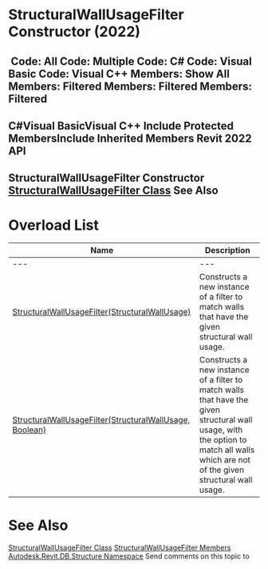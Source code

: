 # StructuralWallUsageFilter Constructor (2022)

﻿
 Code: All Code: Multiple Code: C# Code: Visual Basic Code: Visual C++  Members: Show All Members: Filtered Members: Filtered Members: Filtered   
---  
C#Visual BasicVisual C++
Include Protected MembersInclude Inherited Members
Revit 2022 API  
---  
StructuralWallUsageFilter Constructor   
[StructuralWallUsageFilter Class](43b4c666-5f81-bd42-dfb5-d1d86f517dee.md "StructuralWallUsageFilter Class") See Also  
---  
# Overload List
| Name | Description |
| --- | --- |
| --- | --- | --- |
| [StructuralWallUsageFilter(StructuralWallUsage)](e74d7d30-5558-3ecd-ccc0-2fc6da4e5cb5.md "StructuralWallUsageFilter Constructor \(StructuralWallUsage\)") | Constructs a new instance of a filter to match walls that have the given structural wall usage. |
| [StructuralWallUsageFilter(StructuralWallUsage, Boolean)](d8bf114a-b8c8-48ca-1123-8a469c006b22.md "StructuralWallUsageFilter Constructor \(StructuralWallUsage, Boolean\)") | Constructs a new instance of a filter to match walls that have the given structural wall usage, with the option to match all walls which are not of the given structural wall usage. |

# See Also
[StructuralWallUsageFilter Class](43b4c666-5f81-bd42-dfb5-d1d86f517dee.md "StructuralWallUsageFilter Class")
[StructuralWallUsageFilter Members](de860e18-edea-1d67-68e6-159f8db23a95.md "StructuralWallUsageFilter Members")
[Autodesk.Revit.DB.Structure Namespace](d586b341-f687-9d90-e96d-255806b7d4fc.md "Autodesk.Revit.DB.Structure Namespace")
Send comments on this topic to 